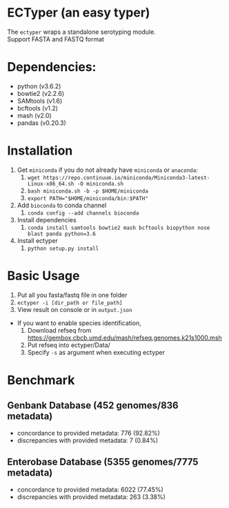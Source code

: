 # ECTyper (an easy typer)
The `ectyper` wraps a standalone serotyping module.  
Support FASTA and FASTQ format

# Dependencies:
* python (v3.6.2)
* bowtie2 (v2.2.6)
* SAMtools (v1.6)
* bcftools (v1.2)
* mash (v2.0)
* pandas (v0.20.3)

# Installation
1. Get `miniconda` if you do not already have `miniconda` or `anaconda`:
    1. `wget https://repo.continuum.io/miniconda/Miniconda3-latest-Linux-x86_64.sh -O miniconda.sh`
    1. `bash miniconda.sh -b -p $HOME/miniconda`
    1. `export PATH="$HOME/miniconda/bin:$PATH"`
1. Add `bioconda` to conda channel
    1. `conda config --add channels bioconda`
1. Install dependencies
    1. `conda install samtools bowtie2 mash bcftools biopython nose blast panda python=3.6`
1. Install ectyper
    1. `python setup.py install`

# Basic Usage
1. Put all you fasta/fastq file in one folder
1. `ectyper -i [dir_path or file_path]`
1. View result on console or in `output.json`
* If you want to enable species identification,
    1. Download refseq from https://gembox.cbcb.umd.edu/mash/refseq.genomes.k21s1000.msh
    2. Put refseq into ectyper/Data/
    3. Specify `-s` as argument when executing ectyper

# Benchmark
## Genbank Database (452 genomes/836 metadata)
* concordance to provided metadata: 776 (92.82%)
* discrepancies with provided metadata: 7 (0.84%)
## Enterobase Database (5355 genomes/7775 metadata)
* concordance to provided metadata: 6022 (77.45%)
* discrepancies with provided metadata: 263 (3.38%)